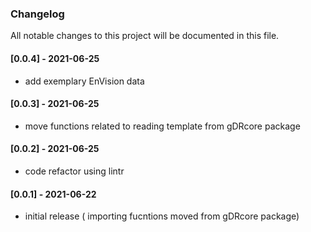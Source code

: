 <h3 align = "left"><strong>Changelog</strong></h3>

All notable changes to this project will be documented in this file.

#### [0.0.4] - 2021-06-25
- add exemplary EnVision data

#### [0.0.3] - 2021-06-25
- move functions related to reading template from gDRcore package

#### [0.0.2] - 2021-06-25
- code refactor using lintr

#### [0.0.1] - 2021-06-22
- initial release ( importing fucntions moved from gDRcore package)
